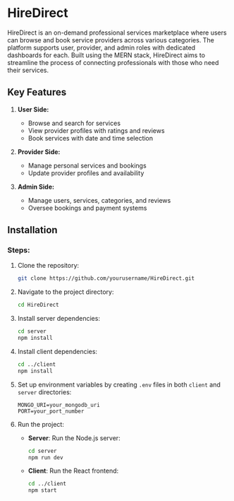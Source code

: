 # HireDirect

HireDirect is an on-demand professional services marketplace where users can browse and book service providers across various categories. The platform supports user, provider, and admin roles with dedicated dashboards for each. Built using the MERN stack, HireDirect aims to streamline the process of connecting professionals with those who need their services.

## Key Features

1. **User Side:**
   - Browse and search for services
   - View provider profiles with ratings and reviews
   - Book services with date and time selection

2. **Provider Side:**
   - Manage personal services and bookings
   - Update provider profiles and availability

3. **Admin Side:**
   - Manage users, services, categories, and reviews
   - Oversee bookings and payment systems

## Installation

### Steps:

1. Clone the repository:

   ```bash
   git clone https://github.com/yourusername/HireDirect.git
   ```

2. Navigate to the project directory:

   ```bash
   cd HireDirect
   ```

3. Install server dependencies:

   ```bash
   cd server
   npm install
   ```

4. Install client dependencies:

   ```bash
   cd ../client
   npm install
   ```

5. Set up environment variables by creating `.env` files in both `client` and `server` directories:

   ```plaintext
   MONGO_URI=your_mongodb_uri
   PORT=your_port_number
   ```

6. Run the project:

   - **Server**: Run the Node.js server:

     ```bash
     cd server
     npm run dev
     ```

   - **Client**: Run the React frontend:

     ```bash
     cd ../client
     npm start
     ```

